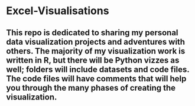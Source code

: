 # Excel-Visualisations

## This repo is dedicated to sharing my personal data visualization projects and adventures with others.  The majority of my visualization work is written in R, but there will be Python vizzes as well; folders will include datasets and code files. The code files will have comments that will help you through the many phases of creating the visualization.
